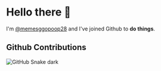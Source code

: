 # Hello there 👋

I'm [@memesggopoop28](https://github.com/memesggopoop28/) and I've joined Github to **do things**.

## Github Contributions
![GitHub Snake dark](dist/github-snake-dark.svg#gh-dark-mode-only)
